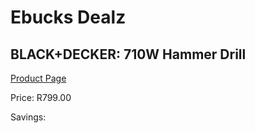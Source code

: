 
# Ebucks Dealz
## BLACK+DECKER: 710W Hammer Drill
[Product Page](https://www.ebucks.com/web/shop/productSelected.do?prodId=688351143&catId=717324798)

Price: R799.00

Savings: 


	